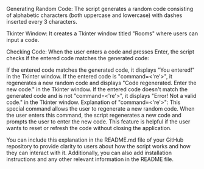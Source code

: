 Generating Random Code: The script generates a random code consisting of alphabetic characters (both uppercase and lowercase) with dashes inserted every 3 characters.

Tkinter Window: It creates a Tkinter window titled "Rooms" where users can input a code.

Checking Code: When the user enters a code and presses Enter, the script checks if the entered code matches the generated code:

If the entered code matches the generated code, it displays "You entered!" in the Tkinter window.
If the entered code is "command=<'re'>", it regenerates a new random code and displays "Code regenerated. Enter the new code." in the Tkinter window.
If the entered code doesn't match the generated code and is not "command=<'re'>", it displays "Error! Not a valid code." in the Tkinter window.
Explanation of "command=<'re'>": This special command allows the user to regenerate a new random code. When the user enters this command, the script regenerates a new code and prompts the user to enter the new code. This feature is helpful if the user wants to reset or refresh the code without closing the application.

You can include this explanation in the README.md file of your GitHub repository to provide clarity to users about how the script works and how they can interact with it. Additionally, you can also add installation instructions and any other relevant information in the README file.
